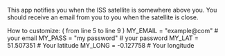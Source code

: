 This app notifies you when the ISS satellite is somewhere above you.
You should receive an email from you to you when the satellite is close.

How to customize: ( from line 5 to line 9 )
MY_EMAIL = "example@com" # your email
MY_PASS = "my password" # your password
MY_LAT = 51.507351 # Your latitude
MY_LONG = -0.127758 # Your longitude

